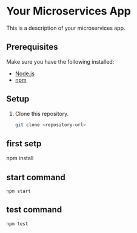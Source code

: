 # Your Microservices App

This is a description of your microservices app.

## Prerequisites

Make sure you have the following installed:

- [Node.js](https://nodejs.org/)
- [npm](https://www.npmjs.com/)

## Setup

1. Clone this repository.

   ```bash
   git clone <repository-url>

  ## first setp
   npm install

  ## start command 
    npm start

  ## test command 
    npm test
